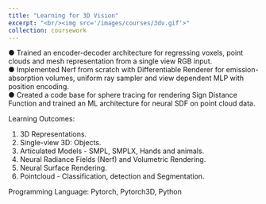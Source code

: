```yaml
---
title: "Learning for 3D Vision"
excerpt: "<br/><img src='/images/courses/3dv.gif'>"
collection: coursework
---
```


● Trained an encoder-decoder architecture for regressing voxels, point clouds and mesh representation from a single view RGB input.<br />
● Implemented Nerf from scratch with Differentiable Renderer for emission-absorption volumes, uniform ray sampler and view dependent MLP with position encoding. <br />
● Created a code base for sphere tracing for rendering Sign Distance Function and trained an ML architecture for neural SDF on point cloud data.

Learning Outcomes: 
1. 3D Representations. 
2. Single-view 3D: Objects.
3. Articulated Models - SMPL, SMPLX, Hands and animals.
4. Neural Radiance Fields (Nerf) and Volumetric Rendering.
5. Neural Surface Rendering.
6. Pointcloud - Classification, detection and Segmentation.

Programming Language:
Pytorch, Pytorch3D, Python